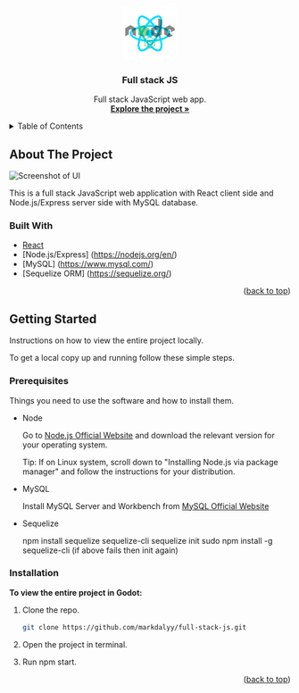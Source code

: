 <!-- PROJECT LOGO -->
<div align="center">
  <a href="https://github.com/markdalyy/full-stack-js">
    <img src="react-node.png" alt="Logo" height="94" width="94"/>
  </a>
  <h3>Full stack JS</h3>

  <p>
    Full stack JavaScript web app.
    <br />
    <a href="https://github.com/markdalyy/full-stack-js"><strong>Explore the project »</strong></a>
    <br />
  </p>
</div>

<!-- TABLE OF CONTENTS -->
<details>
  <summary>Table of Contents</summary>
  <ol>
    <li>
      <a href="#about-the-project">About The Project</a>
      <ul>
        <li><a href="#built-with">Built With</a></li>
      </ul>
    </li>
    <li>
      <a href="#getting-started">Getting Started</a>
      <ul>
        <li><a href="#prerequisites">Prerequisites</a></li>
        <li><a href="#installation">Installation</a></li>
      </ul>
    </li>
  </ol>
</details>

<!-- ABOUT THE PROJECT -->
## About The Project

![Screenshot of UI](ui.png "User Interface")

This is a full stack JavaScript web application with React client side and Node.js/Express server side with MySQL database.

### Built With

* [React](https://reactjs.org/)
* [Node.js/Express] (https://nodejs.org/en/)
* [MySQL] (https://www.mysql.com/)
* [Sequelize ORM] (https://sequelize.org/)

<p align="right">(<a href="#top">back to top</a>)</p>

<!-- GETTING STARTED -->
## Getting Started

Instructions on how to view the entire project locally.

To get a local copy up and running follow these simple steps.

### Prerequisites

Things you need to use the software and how to install them.
* Node

   Go to [Node.js Official Website](https://nodejs.org/en/download/ "Download") and download the relevant version for your operating system.

   Tip: If on Linux system, scroll down to "Installing Node.js via package manager" and follow the instructions for your distribution.

* MySQL

    Install MySQL Server and Workbench from [MySQL Official Website](https://dev.mysql.com/downloads/)

* Sequelize

    npm install sequelize sequelize-cli
    sequelize init
    sudo npm install -g sequelize-cli (if above fails then init again)


### Installation
**To view the entire project in Godot:**
1. Clone the repo.
   ```sh
   git clone https://github.com/markdalyy/full-stack-js.git
   ```

2. Open the project in terminal.

3. Run npm start.

<p align="right">(<a href="#top">back to top</a>)</p>
